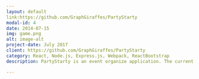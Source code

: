 ```yaml
---
layout: default
link:https://github.com/GraphGiraffes/PartyStarty
modal-id: 4
date: 2014-07-15
img: game.png
alt: image-alt
project-date: July 2017
client: https://github.com/GraphGiraffes/PartyStarty
category: React, Node.js, Express.js, Webpack, ReactBootstrap
description: PartyStarty is an event organize application. The current release is focusing on movie night event. The user will be able to, create event,search movie, share event with friends, and friends can vote on the existing movies or add new movies

---
```

